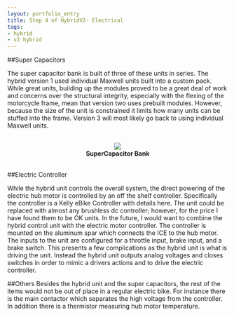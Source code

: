 ```yaml
---
layout: portfolio_entry
title: Step 4 of HybridV2- Electrical
tags:
- hybrid
- v2 hybrid
---
```


##Super Capacitors

The super capacitor bank is built of three of these units in series. The hybrid version 1 used individual Maxwell units built into a custom pack. While great units, building up the modules proved to be a great deal of work and concerns over the structural integrity, especially with the flexing of the motorcycle frame, mean that version two uses prebuilt modules. However, because the size of the unit is constrained it limits how many units can be stuffed into the frame. Version 3 will most likely go back to using individual Maxwell units.


<br>
<div style="text-align:center"><img src ="../../img/ElectricSystem.jpg" /> <br> <b>SuperCapacitor Bank</b></div>
<br>


##Electric Controller

While the hybrid unit controls the overall system, the direct powering of the electric hub motor is controlled by an off the shelf controller. Specifically the controller is a Kelly eBike Controller with details here. The unit could be replaced with almost any brushless dc controller; however, for the price I have found them to be OK units. In the future, I would want to combine the hybrid control unit with the electric motor controller. The controller is mounted on the aluminum spar which connects the ICE to the hub motor. The inputs to the unit are configured for a throttle input, brake input, and a brake switch. This presents a few complications as the hybrid unit is what is driving the unit. Instead the hybrid unit outputs analog voltages and closes switches in order to mimic a drivers actions and to drive the electric controller.

##Others
Besides the hybrid unit and the super capacitors, the rest of the items would not be out of place in a regular electric bike. For instance there is the main contactor which separates the high voltage from the controller. In addition there is a thermistor measuring hub motor temperature.
